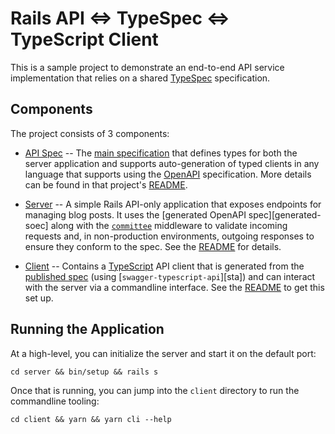 # Rails API <=> TypeSpec <=> TypeScript Client

This is a sample project to demonstrate an end-to-end API service implementation
that relies on a shared [TypeSpec][] specification.

## Components

The project consists of 3 components:

- [API Spec][] -- The [main specification][] that defines types for both the
  server application and supports auto-generation of typed clients in any
  language that supports using the [OpenAPI][] specification. More details can
  be found in that project's [README][spec-readme].

- [Server][] -- A simple Rails API-only application that exposes endpoints for
  managing blog posts. It uses the [generated OpenAPI spec][generated-soec]
  along with the [`committee`][committee] middleware to validate incoming
  requests and, in non-production environments, outgoing responses to ensure
  they conform to the spec. See the [README][server-readme] for details.

- [Client][] -- Contains a [TypeScript][] API client that is generated from the
  [published spec][generated-spec] (using [`swagger-typescript-api`][sta]) and
  can interact with the server via a commandline interface. See the
  [README][client-readme] to get this set up.

## Running the Application

At a high-level, you can initialize the server and start it on the default port:

```
cd server && bin/setup && rails s
```

Once that is running, you can jump into the `client` directory to run the
commandline tooling:

```
cd client && yarn && yarn cli --help
```

[API Spec]: ./spec
[TypeSpec]: https://typespec.io
[main specification]: ./spec/main.tsp
[OpenAPI]: https://swagger.io/specification/
[Server]: ./server
[spec-readme]: ./spec/README.md
[committee]: https://github.com/interagent/committee
[generated-spec]: ./spec/openapi/openapi.yaml
[server-readme]: ./server/README.md
[Typescript]: https://www.typescriptlang.org/
[Client]: ./client
[client-readme]: ./client/README.md
